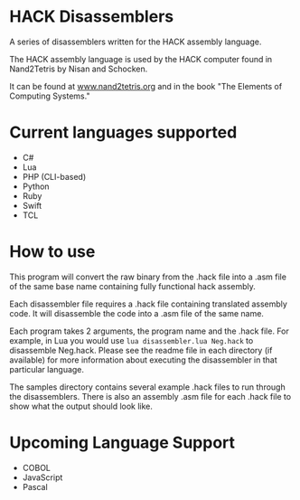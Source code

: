 # HACK Disassemblers
A series of disassemblers written for the HACK assembly language.

 

The HACK assembly language is used by the HACK computer found in Nand2Tetris by Nisan and Schocken. 

It can be found at www.nand2tetris.org and in the book "The Elements of Computing Systems."

# Current languages supported

- C#
- Lua
- PHP (CLI-based)
- Python
- Ruby
- Swift
- TCL

# How to use

This program will convert the raw binary from the .hack file into a .asm file of the same base name containing fully functional hack assembly.

Each disassembler file requires a .hack file containing translated assembly code. It will disassemble the code into a .asm file of the same name.

Each program takes 2 arguments, the program name and the .hack file. For example, in Lua you would use ``lua disassembler.lua Neg.hack`` to disassemble Neg.hack. Please see the readme file in each directory (if available) for more information about executing the disassembler in that particular language.

The samples directory contains several example .hack files to run through the disassemblers. There is also an assembly .asm file for each .hack file to show what the output should look like.

# Upcoming Language Support

- COBOL
- JavaScript
- Pascal
